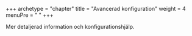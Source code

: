 +++
archetype = "chapter"
title = "Avancerad konfiguration"
weight = 4
menuPre = "<i class='fas fa-tools'></i> "
+++

Mer detaljerad information och konfigurationshjälp.
